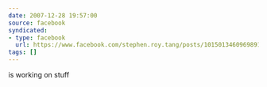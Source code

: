 ```yaml
---
date: 2007-12-28 19:57:00
source: facebook
syndicated:
- type: facebook
  url: https://www.facebook.com/stephen.roy.tang/posts/10150134609698912
tags: []
---
```


is working on stuff